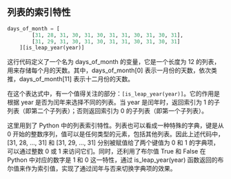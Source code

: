 ## 列表的索引特性

```python
days_of_month = [
        [31, 28, 31, 30, 31, 30, 31, 31, 30, 31, 30, 31],
        [31, 29, 31, 30, 31, 30, 31, 31, 30, 31, 30, 31]
    ][is_leap_year(year)]
```

这行代码定义了一个名为 days_of_month 的变量，它是一个长度为 12 的列表，用来存储每个月的天数。其中，days_of_month[0] 表示一月份的天数，依次类推，days_of_month[11] 表示十二月份的天数。

在这个表达式中，有一个值得关注的部分：`[is_leap_year(year)]`。它的作用是根据 year 是否为闰年来选择不同的列表。当 year 是闰年时，返回索引为 1 的子列表（即第二个子列表）；否则返回索引为 0 的子列表（即第一个子列表）。

这里用到了 Python 中的列表索引特性。列表也可以看成一种特殊的字典，键是从 0 开始的整数序列，值可以是任何类型的元素，包括其他列表。因此上述代码中，[31, 28, ..., 31] 和 [31, 29, ..., 31] 分别被赋值给了两个键值为 0 和 1 的字典项，可以通过整数 0 或 1 来访问它们。同时，还利用了布尔值 True 和 False 在 Python 中对应的数字是 1 和 0 这一特性，通过 is_leap_year(year) 函数返回的布尔值来作为索引值，实现了通过闰年与否来切换字典项的效果。